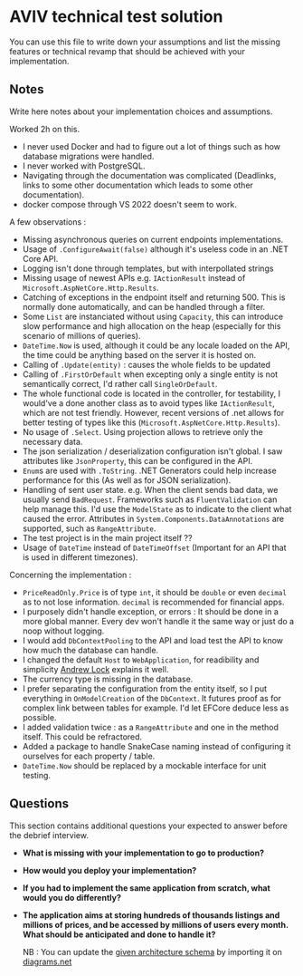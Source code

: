 # AVIV technical test solution

You can use this file to write down your assumptions and list the missing features or technical revamp that should
be achieved with your implementation.

## Notes

Write here notes about your implementation choices and assumptions.

Worked 2h on this. 
- I never used Docker and had to figure out a lot of things such as how database migrations were handled.
- I never worked with PostgreSQL.
- Navigating through the documentation was complicated (Deadlinks, links to some other documentation which leads to some other documentation).
- docker compose through VS 2022 doesn't seem to work.

A few observations :
- Missing asynchronous queries on current endpoints implementations.
- Usage of `.ConfigureAwait(false)` although it's useless code in an .NET Core API.
- Logging isn't done through templates, but with interpollated strings
- Missing usage of newest APIs e.g. `IActionResult` instead of `Microsoft.AspNetCore.Http.Results`.
- Catching of exceptions in the endpoint itself and returning 500. This is normally done automatically, and can be handled through a filter.
- Some `List` are instanciated without using `Capacity`, this can introduce slow performance and high allocation on the heap (especially for this scenario of millions of queries).
- `DateTime.Now` is used, although it could be any locale loaded on the API, the time could be anything based on the server it is hosted on.
- Calling of `.Update(entity)` : causes the whole fields to be updated
- Calling of `.FirstOrDefault` when excepting only a single entity is not semantically correct, I'd rather call `SingleOrDefault`. 
- The whole functional code is located in the controller, for testability, I would've a done another class as to avoid types like `IActionResult`, which are not test friendly. However, recent versions of .net allows for better testing of types like this (`Microsoft.AspNetCore.Http.Results`).
- No usage of `.Select`. Using projection allows to retrieve only the necessary data.
- The json serialization / deserialization configuration isn't global. I saw attributes like `JsonProperty`, this can be configured in the API.
- `Enum`s are used with `.ToString`. .NET Generators could help increase performance for this (As well as for JSON serialization).
- Handling of sent user state. e.g. When the client sends bad data, we usually send `BadRequest`. Frameworks such as `FluentValidation` can help manage this. I'd use the `ModelState` as to indicate to the client what caused the error. Attributes in `System.Components.DataAnnotations` are supported, such as `RangeAttribute`.
- The test project is in the main project itself ??
- Usage of `DateTime` instead of `DateTimeOffset` (Important for an API that is used in different timezones).

Concerning the implementation :
- `PriceReadOnly.Price` is of type `int`, it should be `double` or even `decimal` as to not lose information. `decimal` is recommended for financial apps. 
- I purposely didn't handle exception, or errors : It should be done in a more global manner. Every dev won't handle it the same way or just do a noop without logging.
- I would add `DbContextPooling` to the API and load test the API to know how much the database can handle.
- I changed the default `Host` to `WebApplication`, for readibility and simplicity [Andrew Lock](https://andrewlock.net/exploring-dotnet-6-part-2-comparing-webapplicationbuilder-to-the-generic-host/) explains it well. 
- The currency type is missing in the database.
- I prefer separating the configuration from the entity itself, so I put everything in `OnModelCreation` of the `DbContext`. It futures proof as for complex link between tables for example. I'd let EFCore deduce less as possible.
- I added validation twice : as a `RangeAttribute` and one in the method itself. This could be refractored.
- Added a package to handle SnakeCase naming instead of configuring it ourselves for each property / table.
- `DateTime.Now` should be replaced by a mockable interface for unit testing.

## Questions

This section contains additional questions your expected to answer before the debrief interview.

- **What is missing with your implementation to go to production?**

- **How would you deploy your implementation?**

- **If you had to implement the same application from scratch, what would you do differently?**

- **The application aims at storing hundreds of thousands listings and millions of prices, and be accessed by millions
  of users every month. What should be anticipated and done to handle it?**

  NB : You can update the [given architecture schema](./schemas/Aviv_Technical_Test_Architecture.drawio) by importing it
  on [diagrams.net](https://app.diagrams.net/) 
